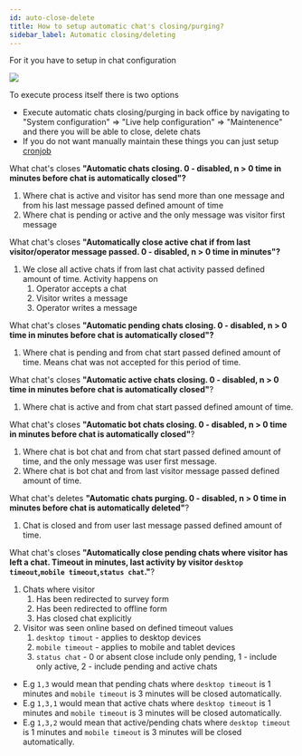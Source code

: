 ```yaml
---
id: auto-close-delete
title: How to setup automatic chat's closing/purging?
sidebar_label: Automatic closing/deleting
---
```


For it you have to setup in chat configuration

![](https://livehelperchat.com/var/media/images/closing.png)

To execute process itself there is two options

 * Execute automatic chats closing/purging in back office by navigating to "System configuration" => "Live help configuration" => "Maintenence" and there you will be able to close, delete chats
 * If you do not want manually maintain these things you can just setup [cronjob](development/cronjob.md)

What chat's closes **"Automatic chats closing. 0 - disabled, n > 0 time in minutes before chat is automatically closed"?**

1. Where chat is active and visitor has send more than one message and from his last message passed defined amount of time
2. Where chat is pending or active and the only message was visitor first message

What chat's closes **"Automatically close active chat if from last visitor/operator message passed. 0 - disabled, n > 0 time in minutes"?**

1. We close all active chats if from last chat activity passed defined amount of time. Activity happens on
    1. Operator accepts a chat
    2. Visitor writes a message
    3. Operator writes a message

What chat's closes **"Automatic pending chats closing. 0 - disabled, n > 0 time in minutes before chat is automatically closed"?**

1. Where chat is pending and from chat start passed defined amount of time. Means chat was not accepted for this period of time.

What chat's closes **"Automatic active chats closing. 0 - disabled, n > 0 time in minutes before chat is automatically closed"**?

1. Where chat is active and from chat start passed defined amount of time.

What chat's closes **"Automatic bot chats closing. 0 - disabled, n > 0 time in minutes before chat is automatically closed"**?

1. Where chat is bot chat and from chat start passed defined amount of time, and the only message was user first message.
2. Where chat is bot chat and from last visitor message passed defined amount of time.

What chat's deletes **"Automatic chats purging. 0 - disabled, n > 0 time in minutes before chat is automatically deleted"**?

1. Chat is closed and from user last message passed defined amount of time. 

What chat's closes **"Automatically close pending chats where visitor has left a chat. Timeout in minutes, last activity by visitor `desktop timeout`,`mobile timeout`,`status chat`."**?

1. Chats where visitor
    1. Has been redirected to survey form
    2. Has been redirected to offline form
    3. Has closed chat explicitly
2. Visitor was seen online based on defined timeout values
    1. `desktop timout` - applies to desktop devices
    2. `mobile timeout` - applies to mobile and tablet devices
    3. `status chat` - 0 or absent close include only pending, 1 - include only active, 2 - include pending and active chats

* E.g `1,3` would mean that pending chats where `desktop timeout` is 1 minutes and `mobile timeout` is 3 minutes will be closed automatically. 
* E.g `1,3,1` would mean that active chats where `desktop timeout` is 1 minutes and `mobile timeout` is 3 minutes will be closed automatically. 
* E.g `1,3,2` would mean that active/pending chats where `desktop timeout` is 1 minutes and `mobile timeout` is 3 minutes will be closed automatically. 